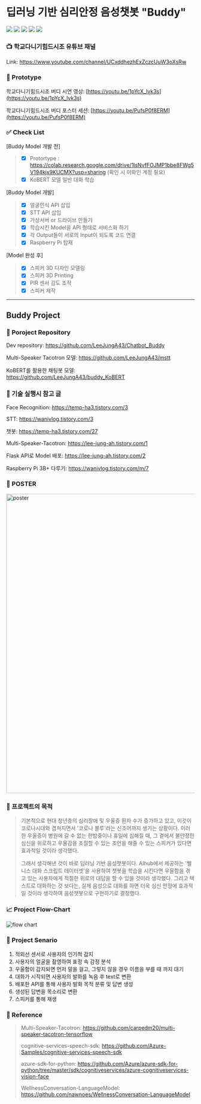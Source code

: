 # 딥러닝 기반 심리안정 음성챗봇 "Buddy"
<img src="https://img.shields.io/badge/Colab-F9AB00?style=flat-square&logo=Google Colab&logoColor=white"/> <img src="https://img.shields.io/badge/Jupyter notebook-F37626?style=flat-square&logo=Jupyter&logoColor=white"/> <img src="https://img.shields.io/badge/Raspberry Pi 3 B+-A22846?style=flat-square&logo=Raspberry Pi&logoColor=white"/> <img src="https://img.shields.io/badge/Python-3776AB?style=flat-square&logo=Python&logoColor=white"/> <img src="https://img.shields.io/badge/Microsoft Azure-0078D4?style=flat-square&logo=Microsoft Azure&logoColor=white"/> 

### 📺 학교다니기힘드시조 유튜브 채널
Link: https://www.youtube.com/channel/UCxddhezhExZczcUuW3oXsRw

### 📎 Prototype
학교다니기힘드시조 버디 시연 영상: [https://youtu.be/1pYcX_lvk3s](https://youtu.be/1pYcX_lvk3s) 

학교다니기힘드시조 버디 포스터 세션: [https://youtu.be/PufsP0f8ERM](https://youtu.be/PufsP0f8ERM)

### ✅ Check List
[Buddy Model 개발 전]
> - [x] Protortype : https://colab.research.google.com/drive/1lsNvfFOJMP1bbe8FWg5V194kjx9KUCMX?usp=sharing (확인 시 이화인 계정 필요)
> - [x] KoBERT 모델 일반 대화 학습

[Buddy Model 개발]
> - [x] 얼굴인식 API 삽입
> - [x] STT API 삽입
> - [x] 가상서버 or 드라이브 만들기
> - [x] 학습시킨 Model을 API 형태로 서비스화 하기
> - [x] 각 Output들이 서로의 Input이 되도록 코드 연결 
> - [x] Raspberry Pi 탑재

[Model 완성 후]
> - [x] 스피커 3D 디자인 모델링
> - [x] 스피커 3D Printing
> - [x] PIR 센서 감도 조작
> - [x] 스피커 제작

---
Buddy Project
----------------------

### 🔎 Poroject Repository

Dev repository: https://github.com/LeeJungA43/Chatbot_Buddy

Multi-Speaker Tacotron 모델: https://github.com/LeeJungA43/mstt

KoBERT를 활용한 채팅봇 모델: https://github.com/LeeJungA43/buddy_KoBERT

### 📄 기술 실행시 참고 글

Face Recognition: https://temp-ha3.tistory.com/3 

STT: https://wanivlog.tistory.com/3 

챗봇: https://temp-ha3.tistory.com/27

Multi-Speaker-Tacotron: https://lee-jung-ah.tistory.com/1

Flask API로 Model 배포: https://lee-jung-ah.tistory.com/2

Raspberry Pi 3B+ 다루기: https://wanivlog.tistory.com/m/7

### 🧾 POSTER

<img src="/img/poster.jpg" width="800px" title="px(픽셀) 크기 설정" alt="poster"></img><br/>

### 🚩 프로젝트의 목적

>기본적으로 현대 청년층의 심리장애 및 우울증 환자 수가 증가하고 있고, 이것이 코로나시대와 겹쳐지면서 '코로나 블루'라는 신조어까지 생기는 상황이다. 이러한 우울증이 병원에 갈 수 없는 한밤중이나 휴일에 심해질 때, 그 곁에서 불안정한 심신을 위로하고 우울감을 조절할 수 있는 조언을 해줄 수 있는 스피커가 있다면 효과적일 것이라 생각했다.
>
>그래서 생각해낸 것이 바로 딥러닝 기반 음성챗봇이다. AIhub에서 제공하는 '웰니스 대화 스크립트 데이터셋'을 사용하여 챗봇을 학습을 시킨다면 우울함을 겪고 있는 사용자에게 적절한 위로의 대답을 할 수 있을 것이라 생각했다. 그리고 텍스트로 대화하는 것 보다는, 실제 음성으로 대화를 하면 더욱 심신 안정에 효과적일 것이라 생각하여 음성챗봇으로 구현하기로 결정했다.


### 📈 Project Flow-Chart

![flow chart](https://user-images.githubusercontent.com/71166763/141738959-5dc92f7a-6696-40f0-9993-933294fa39d8.jpg)


### 📝 Project Senario

1. 적외선 센서로 사용자의 인기척 감지
2. 사용자의 얼굴을 촬영하여 표정 속 감정 분석
3. 우울함이 감지되면 먼저 말을 걸고, 그렇지 않을 경우 이름을 부를 때 까지 대기
4. 대화가 시작되면 사용자의 발화를 녹음 후 text로 변환
5. 배포한 API를 통해 사용자 발화 목적 분류 및 답변 생성
6. 생성된 답변을 목소리로 변환
7. 스피커를 통해 재생

### 📌 Reference

>Multi-Speaker-Tacotron: https://github.com/carpedm20/multi-speaker-tacotron-tensorflow
>
>cognitive-services-speech-sdk: https://github.com/Azure-Samples/cognitive-services-speech-sdk
>
>azure-sdk-for-python: https://github.com/Azure/azure-sdk-for-python/tree/master/sdk/cognitiveservices/azure-cognitiveservices-vision-face
>
>WellnessConversation-LanguageModel: https://github.com/nawnoes/WellnessConversation-LanguageModel



